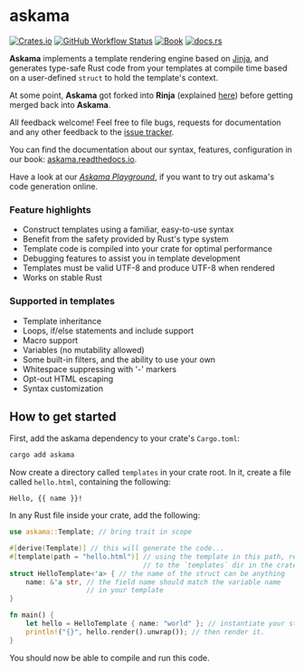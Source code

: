 # askama

[![Crates.io](https://img.shields.io/crates/v/askama?logo=rust&style=flat-square&logoColor=white "Crates.io")](https://crates.io/crates/askama)
[![GitHub Workflow Status](https://img.shields.io/github/actions/workflow/status/askama-rs/askama/rust.yml?branch=master&logo=github&style=flat-square&logoColor=white "GitHub Workflow Status")](https://github.com/askama-rs/askama/actions/workflows/rust.yml)
[![Book](https://img.shields.io/readthedocs/askama?label=book&logo=readthedocs&style=flat-square&logoColor=white "Book")](https://askama.readthedocs.io/)
[![docs.rs](https://img.shields.io/docsrs/askama?logo=docsdotrs&style=flat-square&logoColor=white "docs.rs")](https://docs.rs/askama/)

**Askama** implements a template rendering engine based on [Jinja](https://jinja.palletsprojects.com/),
and generates type-safe Rust code from your templates at compile time
based on a user-defined `struct` to hold the template's context.

At some point, **Askama** got forked into **Rinja** (explained [here](https://blog.guillaume-gomez.fr/articles/2024-07-31+docs.rs+switching+jinja+template+framework+from+tera+to+rinja))
before getting merged back into **Askama**.

All feedback welcome! Feel free to file bugs, requests for documentation and
any other feedback to the [issue tracker][issues].

You can find the documentation about our syntax, features, configuration in our book:
[askama.readthedocs.io](https://askama.readthedocs.io/).

Have a look at our [*Askama Playground*](https://askama-rs.github.io/play-askama/),
if you want to try out askama's code generation online.

### Feature highlights

* Construct templates using a familiar, easy-to-use syntax
* Benefit from the safety provided by Rust's type system
* Template code is compiled into your crate for optimal performance
* Debugging features to assist you in template development
* Templates must be valid UTF-8 and produce UTF-8 when rendered
* Works on stable Rust

### Supported in templates

* Template inheritance
* Loops, if/else statements and include support
* Macro support
* Variables (no mutability allowed)
* Some built-in filters, and the ability to use your own
* Whitespace suppressing with '-' markers
* Opt-out HTML escaping
* Syntax customization

[issues]: https://github.com/askama-rs/askama/issues


How to get started
------------------

First, add the askama dependency to your crate's `Cargo.toml`:

```sh
cargo add askama
```

Now create a directory called `templates` in your crate root.
In it, create a file called `hello.html`, containing the following:

```jinja
Hello, {{ name }}!
```

In any Rust file inside your crate, add the following:

```rust
use askama::Template; // bring trait in scope

#[derive(Template)] // this will generate the code...
#[template(path = "hello.html")] // using the template in this path, relative
                                 // to the `templates` dir in the crate root
struct HelloTemplate<'a> { // the name of the struct can be anything
    name: &'a str, // the field name should match the variable name
                   // in your template
}

fn main() {
    let hello = HelloTemplate { name: "world" }; // instantiate your struct
    println!("{}", hello.render().unwrap()); // then render it.
}
```

You should now be able to compile and run this code.
